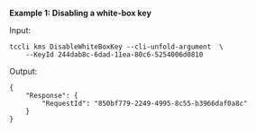 **Example 1: Disabling a white-box key**



Input: 

```
tccli kms DisableWhiteBoxKey --cli-unfold-argument  \
    --KeyId 244dab8c-6dad-11ea-80c6-5254006d0810
```

Output: 
```
{
    "Response": {
        "RequestId": "850bf779-2249-4995-8c55-b3966daf0a8c"
    }
}
```


